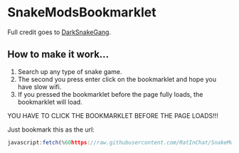 # SnakeModsBookmarklet
Full credit goes to [DarkSnakeGang](https://github.com/DarkSnakeGang/GoogleSnakeModLoader).

## How to make it work...

1. Search up any type of snake game.
2. The second you press enter click on the bookmarklet and hope you have slow wifi.
3. If you pressed the bookmarklet before the page fully loads, the bookmarklet will load.

YOU HAVE TO CLICK THE BOOKMARKLET BEFORE THE PAGE LOADS!!!

Just bookmark this as the url:
```js
javascript:fetch(%60https://raw.githubusercontent.com/RatInChat/SnakeModsBookmarklet/main/bookmarklet.js%60).then(data%3D%3E%7Bdata.text().then(text%3D%3E%7Beval(text)%7D)%7D)%3B
```
